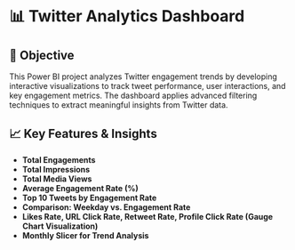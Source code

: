 # 📊 Twitter Analytics Dashboard

## 📌 Objective
This Power BI project analyzes Twitter engagement trends by developing interactive visualizations to track tweet performance, user interactions, and key engagement metrics. The dashboard applies advanced filtering techniques to extract meaningful insights from Twitter data.

## 📈 Key Features & Insights
- **Total Engagements**
- **Total Impressions**
- **Total Media Views**
- **Average Engagement Rate (%)**
- **Top 10 Tweets by Engagement Rate**
- **Comparison: Weekday vs. Engagement Rate**
- **Likes Rate, URL Click Rate, Retweet Rate, Profile Click Rate (Gauge Chart Visualization)**
- **Monthly Slicer for Trend Analysis**
